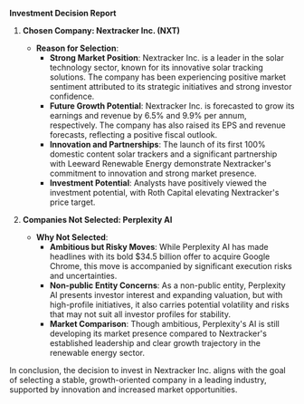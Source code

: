 **Investment Decision Report**

1. **Chosen Company: Nextracker Inc. (NXT)**
   - **Reason for Selection**: 
     - **Strong Market Position**: Nextracker Inc. is a leader in the solar technology sector, known for its innovative solar tracking solutions. The company has been experiencing positive market sentiment attributed to its strategic initiatives and strong investor confidence.
     - **Future Growth Potential**: Nextracker Inc. is forecasted to grow its earnings and revenue by 6.5% and 9.9% per annum, respectively. The company has also raised its EPS and revenue forecasts, reflecting a positive fiscal outlook.
     - **Innovation and Partnerships**: The launch of its first 100% domestic content solar trackers and a significant partnership with Leeward Renewable Energy demonstrate Nextracker's commitment to innovation and strong market presence.
     - **Investment Potential**: Analysts have positively viewed the investment potential, with Roth Capital elevating Nextracker's price target.

2. **Companies Not Selected: Perplexity AI**
   - **Why Not Selected**:
     - **Ambitious but Risky Moves**: While Perplexity AI has made headlines with its bold $34.5 billion offer to acquire Google Chrome, this move is accompanied by significant execution risks and uncertainties.
     - **Non-public Entity Concerns**: As a non-public entity, Perplexity AI presents investor interest and expanding valuation, but with high-profile initiatives, it also carries potential volatility and risks that may not suit all investor profiles for stability.
     - **Market Comparison**: Though ambitious, Perplexity's AI is still developing its market presence compared to Nextracker's established leadership and clear growth trajectory in the renewable energy sector.

In conclusion, the decision to invest in Nextracker Inc. aligns with the goal of selecting a stable, growth-oriented company in a leading industry, supported by innovation and increased market opportunities.
